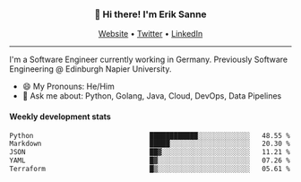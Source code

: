<h3 align="center">👋 Hi there! I'm Erik Sanne</h3>
<p align="center">
  <a href="https://eriksanne.com">Website</a> •
  <a href="https://twitter.com/ErikKonradSanne">Twitter</a> •
  <a href="https://www.linkedin.com/in/eriksanne/">LinkedIn</a>
</p>

---
I'm a Software Engineer currently working in Germany. Previously Software Engineering @ Edinburgh Napier University.

- 😄 My Pronouns: He/Him
- 💬 Ask me about: Python, Golang, Java, Cloud, DevOps, Data Pipelines

<h4>Weekly development stats</h4>
<!--START_SECTION:waka-->

```txt
Python                             ████████████░░░░░░░░░░░░░   48.55 %
Markdown                           █████░░░░░░░░░░░░░░░░░░░░   20.30 %
JSON                               ██▓░░░░░░░░░░░░░░░░░░░░░░   11.21 %
YAML                               █▓░░░░░░░░░░░░░░░░░░░░░░░   07.26 %
Terraform                          █▒░░░░░░░░░░░░░░░░░░░░░░░   05.61 %
```

<!--END_SECTION:waka-->
